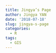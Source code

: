 ```yaml
---
title: Jingya’s Page
author: Jingya YAN
date: '2018-07-18'
slug: jingya-s-page
categories:
  - R
tags:
  - GIS
---
```


